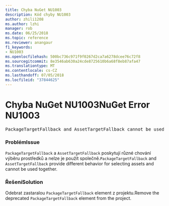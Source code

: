 ```yaml
---
title: Chyba NuGet NU1003
description: Kód chyby NU1003
author: zhili1208
ms.author: lzhi
manager: rob
ms.date: 06/25/2018
ms.topic: reference
ms.reviewer: anangaur
f1_keywords:
- NU1003
ms.openlocfilehash: 500bc736c971f9f0267d2ca7a6278dcee76c72f8
ms.sourcegitcommit: 8e3546ab630a24cde8725610b6a68f8eb87afa47
ms.translationtype: MT
ms.contentlocale: cs-CZ
ms.lasthandoff: 07/05/2018
ms.locfileid: "37844625"
---
```

# <a name="nuget-error-nu1003"></a><span data-ttu-id="6e7ea-103">Chyba NuGet NU1003</span><span class="sxs-lookup"><span data-stu-id="6e7ea-103">NuGet Error NU1003</span></span>

<pre>PackageTargetFallback and AssetTargetFallback cannot be used together. Remove PackageTargetFallback(deprecated) references from the project environment.</pre>

### <a name="issue"></a><span data-ttu-id="6e7ea-104">Problém</span><span class="sxs-lookup"><span data-stu-id="6e7ea-104">Issue</span></span>
<span data-ttu-id="6e7ea-105">`PackageTargetFallback` a `AssetTargetFallback` poskytují různé chování výběru prostředků a nelze je použít společně.</span><span class="sxs-lookup"><span data-stu-id="6e7ea-105">`PackageTargetFallback` and `AssetTargetFallback` provide different behavior for selecting assets and cannot be used together.</span></span>

### <a name="solution"></a><span data-ttu-id="6e7ea-106">Řešení</span><span class="sxs-lookup"><span data-stu-id="6e7ea-106">Solution</span></span>
<span data-ttu-id="6e7ea-107">Odebrat zastaralou `PackageTargetFallback` element z projektu.</span><span class="sxs-lookup"><span data-stu-id="6e7ea-107">Remove the deprecated `PackageTargetFallback` element from the project.</span></span>